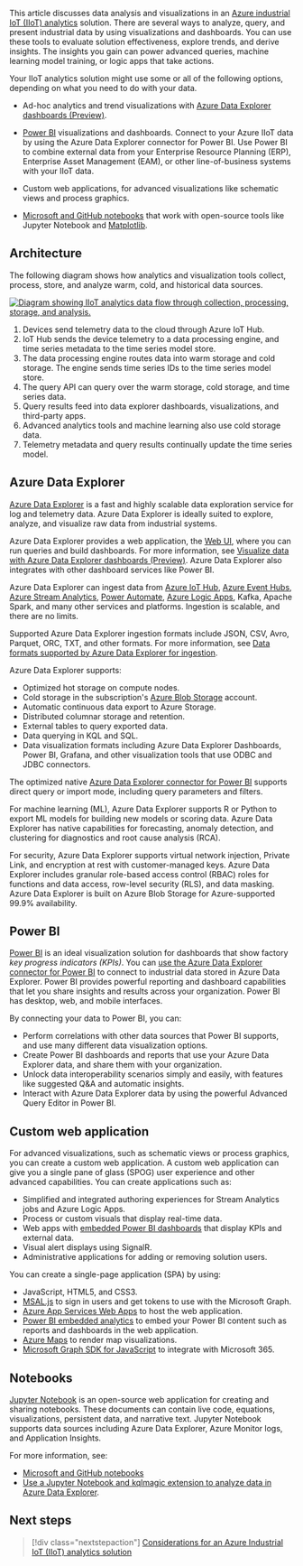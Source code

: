 This article discusses data analysis and visualizations in an [Azure industrial IoT (IIoT) analytics](./iiot-architecture.yml) solution. There are several ways to analyze, query, and present industrial data by using visualizations and dashboards. You can use these tools to evaluate solution effectiveness, explore trends, and derive insights. The insights you gain can power advanced queries, machine learning model training, or logic apps that take actions.

Your IIoT analytics solution might use some or all of the following options, depending on what you need to do with your data.

- Ad-hoc analytics and trend visualizations with [Azure Data Explorer dashboards (Preview)](/azure/data-explorer/azure-data-explorer-dashboards).

- [Power BI](https://powerbi.microsoft.com) visualizations and dashboards. Connect to your Azure IIoT data by using the Azure Data Explorer connector for Power BI. Use Power BI to combine external data from your Enterprise Resource Planning (ERP), Enterprise Asset Management (EAM), or other line-of-business systems with your IIoT data.

- Custom web applications, for advanced visualizations like schematic views and process graphics.

- [Microsoft and GitHub notebooks](https://visualstudio.microsoft.com/vs/features/notebooks-at-microsoft) that work with open-source tools like Jupyter Notebook and [Matplotlib](https://matplotlib.org).

## Architecture

The following diagram shows how analytics and visualization tools collect, process, store, and analyze warm, cold, and historical data sources.

[![Diagram showing IIoT analytics data flow through collection, processing, storage, and analysis.](./images/warm-cold-data.png)](./images/warm-cold-data.png#lightbox)

1. Devices send telemetry data to the cloud through Azure IoT Hub.
1. IoT Hub sends the device telemetry to a data processing engine, and time series metadata to the time series model store.
1. The data processing engine routes data into warm storage and cold storage. The engine sends time series IDs to the time series model store.
1. The query API can query over the warm storage, cold storage, and time series data.
1. Query results feed into data explorer dashboards, visualizations, and third-party apps.
1. Advanced analytics tools and machine learning also use cold storage data.
1. Telemetry metadata and query results continually update the time series model.

## Azure Data Explorer

[Azure Data Explorer](https://azure.microsoft.com/services/data-explorer) is a fast and highly scalable data exploration service for log and telemetry data. Azure Data Explorer is ideally suited to explore, analyze, and visualize raw data from industrial systems.

Azure Data Explorer provides a web application, the [Web UI](/azure/data-explorer/web-query-data), where you can run queries and build dashboards. For more information, see [Visualize data with Azure Data Explorer dashboards (Preview)](/azure/data-explorer/azure-data-explorer-dashboards). Azure Data Explorer also integrates with other dashboard services like Power BI.

Azure Data Explorer can ingest data from [Azure IoT Hub](https://azure.microsoft.com/services/iot-hub), [Azure Event Hubs](https://azure.microsoft.com/services/event-hubs), [Azure Stream Analytics](https://azure.microsoft.com/services/stream-analytics), [Power Automate](https://powerautomate.microsoft.com), [Azure Logic Apps](https://azure.microsoft.com/services/logic-apps), Kafka, Apache Spark, and many other services and platforms. Ingestion is scalable, and there are no limits.

Supported Azure Data Explorer ingestion formats include JSON, CSV, Avro, Parquet, ORC, TXT, and other formats. For more information, see [Data formats supported by Azure Data Explorer for ingestion](/azure/data-explorer/ingestion-supported-formats).

Azure Data Explorer supports:

- Optimized hot storage on compute nodes.
- Cold storage in the subscription's [Azure Blob Storage](https://azure.microsoft.com/services/storage/blobs) account.
- Automatic continuous data export to Azure Storage.
- Distributed columnar storage and retention.
- External tables to query exported data.
- Data querying in KQL and SQL.
- Data visualization formats including Azure Data Explorer Dashboards, Power BI, Grafana, and other visualization tools that use ODBC and JDBC connectors.

The optimized native [Azure Data Explorer connector for Power BI](/azure/data-explorer/power-bi-connector) supports direct query or import mode, including query parameters and filters.

For machine learning (ML), Azure Data Explorer supports R or Python to export ML models for building new models or scoring data. Azure Data Explorer has native capabilities for forecasting, anomaly detection, and clustering for diagnostics and root cause analysis (RCA).

For security, Azure Data Explorer supports virtual network injection, Private Link, and encryption at rest with customer-managed keys. Azure Data Explorer includes granular role-based access control (RBAC) roles for functions and data access, row-level security (RLS), and data masking. Azure Data Explorer is built on Azure Blob Storage for Azure-supported 99.9% availability.

## Power BI

[Power BI](https://powerbi.microsoft.com/industry/manufacturing) is an ideal visualization solution for dashboards that show factory *key progress indicators (KPIs)*. You can [use the Azure Data Explorer connector for Power BI](/azure/data-explorer/power-bi-connector) to connect to industrial data stored in Azure Data Explorer. Power BI provides powerful reporting and dashboard capabilities that let you share insights and results across your organization. Power BI has desktop, web, and mobile interfaces.

By connecting your data to Power BI, you can:

- Perform correlations with other data sources that Power BI supports, and use many different data visualization options.
- Create Power BI dashboards and reports that use your Azure Data Explorer data, and share them with your organization.
- Unlock data interoperability scenarios simply and easily, with features like suggested Q&A and automatic insights.
- Interact with Azure Data Explorer data by using the powerful Advanced Query Editor in Power BI.

## Custom web application

For advanced visualizations, such as schematic views or process graphics, you can create a custom web application. A custom web application can give you a single pane of glass (SPOG) user experience and other advanced capabilities. You can create applications such as:

- Simplified and integrated authoring experiences for Stream Analytics jobs and Azure Logic Apps.
- Process or custom visuals that display real-time data.
- Web apps with [embedded Power BI dashboards](/power-bi/collaborate-share/service-embed-secure) that display KPIs and external data.
- Visual alert displays using SignalR.
- Administrative applications for adding or removing solution users.

You can create a single-page application (SPA) by using:

- JavaScript, HTML5, and CSS3.
- [MSAL.js](/graph/toolkit/providers/msal2) to sign in users and get tokens to use with the Microsoft Graph.
- [Azure App Services Web Apps](https://azure.microsoft.com/services/app-service/web) to host the web application.
- [Power BI embedded analytics](/power-bi/developer/embedded/embedded-analytics-power-bi) to embed your Power BI content such as reports and dashboards in the web application.
- [Azure Maps](/azure/azure-maps) to render map visualizations.
- [Microsoft Graph SDK for JavaScript](https://developer.microsoft.com/graph/blogs/microsoft-graph-sdk-for-javascript-2-0-0) to integrate with Microsoft 365.

## Notebooks

[Jupyter Notebook](https://jupyter.org) is an open-source web application for creating and sharing notebooks. These documents can contain live code, equations, visualizations, persistent data, and narrative text. Jupyter Notebook supports data sources including Azure Data Explorer, Azure Monitor logs, and Application Insights.

For more information, see:

- [Microsoft and GitHub notebooks](https://visualstudio.microsoft.com/vs/features/notebooks-at-microsoft) 
- [Use a Jupyter Notebook and kqlmagic extension to analyze data in Azure Data Explorer](/azure/data-explorer/kqlmagic).

## Next steps

> [!div class="nextstepaction"]
> [Considerations for an Azure Industrial IoT (IIoT) analytics solution](iiot-considerations.md)

